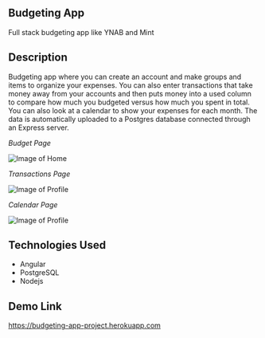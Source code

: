 ## Budgeting App

Full stack budgeting app like YNAB and Mint

## Description

Budgeting app where you can create an account and make groups and items to organize your expenses. You can also enter transactions that take money away from your accounts and then puts money into a used column to compare how much you budgeted versus how much you spent in total. You can also look at a calendar to show your expenses for each month. The data is automatically uploaded to a Postgres database connected through an Express server.

*Budget Page*

![Image of Home](https://i.ibb.co/MDfd8tM/rsz-budgeting1.jpg)

*Transactions Page*

![Image of Profile](https://i.ibb.co/X560C5Y/rsz-1budgeting2.jpg)

*Calendar Page*

![Image of Profile](https://i.ibb.co/BfwQB1Q/rsz-budgeting3.jpg)

## Technologies Used

- Angular
- PostgreSQL
- Nodejs

## Demo Link

https://budgeting-app-project.herokuapp.com
